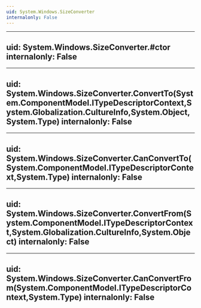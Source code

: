 ```yaml
---
uid: System.Windows.SizeConverter
internalonly: False
---
```


---
uid: System.Windows.SizeConverter.#ctor
internalonly: False
---

---
uid: System.Windows.SizeConverter.ConvertTo(System.ComponentModel.ITypeDescriptorContext,System.Globalization.CultureInfo,System.Object,System.Type)
internalonly: False
---

---
uid: System.Windows.SizeConverter.CanConvertTo(System.ComponentModel.ITypeDescriptorContext,System.Type)
internalonly: False
---

---
uid: System.Windows.SizeConverter.ConvertFrom(System.ComponentModel.ITypeDescriptorContext,System.Globalization.CultureInfo,System.Object)
internalonly: False
---

---
uid: System.Windows.SizeConverter.CanConvertFrom(System.ComponentModel.ITypeDescriptorContext,System.Type)
internalonly: False
---
